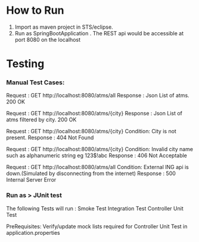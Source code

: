 # How to Run
1. Import as maven project in STS/eclipse.
2. Run as SpringBootApplication . The REST api would be accessible at port 8080 on the localhost

# Testing

### Manual Test Cases:
Request : GET http://localhost:8080/atms/all
Response : Json List of atms. 200 OK

Request : GET http://localhost:8080/atms/{city}
Response : Json List of atms filtered by city. 200 OK

Request : GET http://localhost:8080/atms/{city}
Condition: City is not present.
Response : 404 Not Found

Request : GET http://localhost:8080/atms/{city}
Condition: Invalid city name such as alphanumeric string eg 123$!abc
Response : 406 Not Acceptable

Request : GET http://localhost:8080/atms/all
Condition: External ING api is down.(Simulated by disconnecting from the internet)
Response : 500 Internal Server Error

### Run as > JUnit test
The following Tests will run :
Smoke Test
Integration Test
Controller Unit Test

PreRequisites: 
Verify/update mock lists required for Controller Unit Test in application.properties